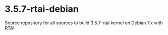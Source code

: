 3.5.7-rtai-debian
=================

Source repository for all sources to build 3.5.7-rtai kernel on Debian 7.x with RTAI
